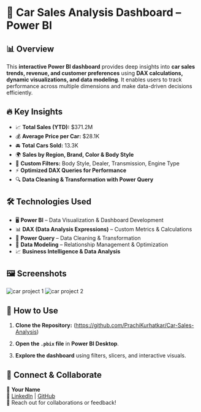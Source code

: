 # 🚗 Car Sales Analysis Dashboard – Power BI

## 📊 Overview
This **interactive Power BI dashboard** provides deep insights into **car sales trends, revenue, and customer preferences** using **DAX calculations, dynamic visualizations, and data modeling**. It enables users to track performance across multiple dimensions and make data-driven decisions efficiently.

## 🔥 Key Insights
- 📈 **Total Sales (YTD):** $371.2M
- 💰 **Average Price per Car:** $28.1K
- 🚘 **Total Cars Sold:** 13.3K
- 🌍 **Sales by Region, Brand, Color & Body Style**
- 🎯 **Custom Filters:** Body Style, Dealer, Transmission, Engine Type
- ⚡ **Optimized DAX Queries for Performance**
- 🔍 **Data Cleaning & Transformation with Power Query**

## 🛠️ Technologies Used
- 🖥 **Power BI** – Data Visualization & Dashboard Development
- 📊 **DAX (Data Analysis Expressions)** – Custom Metrics & Calculations
- 🔄 **Power Query** – Data Cleaning & Transformation
- 🔗 **Data Modeling** – Relationship Management & Optimization
- 📈 **Business Intelligence & Data Analysis**

## 🖼️ Screenshots
![car project 1](https://github.com/user-attachments/assets/f00aadef-70b7-483b-8466-cdf8d3072fda)
![car project 2](https://github.com/user-attachments/assets/9aa7f5e0-04ee-488f-aae6-39bbd44ca100)


## 🚀 How to Use
1. **Clone the Repository:**
   (https://github.com/PrachiKurhatkar/Car-Sales-Analysis)
   
3. **Open the `.pbix` file** in **Power BI Desktop**.
4. **Explore the dashboard** using filters, slicers, and interactive visuals.

## 📩 Connect & Collaborate
👤 **Your Name**  
🔗 [LinkedIn](https://www.linkedin.com/in/prachi-kurhatkar-25a673285/) | [GitHub](https://github.com/yourusername)  
📧 Reach out for collaborations or feedback!
